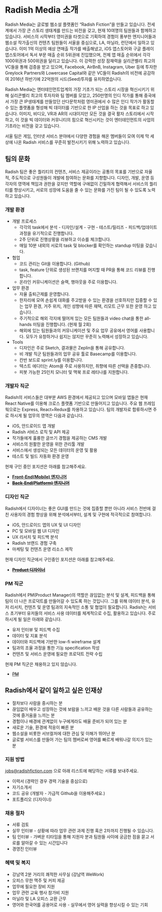 # Radish Media 소개

Radish Media는 글로벌 웹소설 플랫폼인 “Radish Fiction”을 만들고 있습니다. 전세계에서 가장 큰 스토리 생태계를 만드는 비전을 갖고, 현재 10여명의 팀원들과 함께하고 있습니다. 서비스의 시작부터 영미권을 타겟으로 기획하여 경험이 풍부한 엔지니어들과 웹소설 작가출신의 컨텐츠 팀원들이 서울을 중심으로, LA, 마닐라, 런던에서 일하고 있습니다.  이미 1억 이상의 예상 연매출 작가를 배출해냈고,  iOS 앱스토어와 구글 플레이 앱스토어에서 독서 부문 매출 순위 5위권에 진입했으며, 전체 앱 매출 순위에서 각각 1000위권과 500위권을 달리고 있습니다. 이 강력한 성장 잠재력을 실리콘벨리 최고의 VC들을 통해 검증을 받고 있으며, Facebook, AirBnB, Instagram, Uber 등에  투자한  Greylock Partners와 Lowercase Capital와 같은 VC들이 Radish의 비전에 공감하여 2016년 하반기에 22억원의 시드(Seed)투자를 유치하였습니다.

Radish Media는 엔터테인먼트업계의 가장 기초가 되는 스토리 시장을 혁신시키기 위해 실리콘벨리 최고의 투자자와 팀 멤버를 모았고, 250만명의 인디 작가를 통해 중국에서 가장 큰 IP생태계를 만들었던 샨다문학처럼 영미권에서 수 많은 인디 작가가 활동할 수 있는 플랫폼을 형성해 빅 데이터를 기반으로 한 IP 산업을 하는 것을 목표로 하고 있습니다. 이미지, 비디오, VR과 AR의 시대이지만 모든 것을 결국 활자 스토리에서 시작하고, 이 것을 빅 데이터와 커뮤니티의 힘으로 혁신시키는 것이 엔터테인먼트의 사업의 기초라는 비전을 갖고 있습니다.

서울 팀은 게임, 인터넷 서비스 분야에서 다양한 경험을 해온 멤버들이 모여 이제 막 세상에 나온 Radish 서비스를 꾸준히 발전시키기 위해 노력하고 있습니다.


## 팀의 문화

Radish 팀은 좋은 퀄리티의 컨텐츠, 서비스 제공이라는 공통의 목표를 기반으로 자율적, 주도적으로 구성원들이 개발에 참여하는 문화를 지향합니다. 디자인, 개발, 운영 등 각자의 영역에 책임과 권한을 갖지만 역할에 구애없이 긴밀하게 협력해서 서비스의 퀄리티를 향상시키고, 서로의 성장에 도움을 줄 수 있는 문화를 가진 팀이 될 수 있도록 노력하고 있습니다.

### 개발 환경

- 개발 프로세스
  - 각각의 task에서 분석 - 디자인/설계 - 구현 - 테스트/릴리즈 - 피드백/업데이트 과정을 유기적으로 진행합니다.
  - 2주 단위로 진행상황을 리뷰하고 이슈를 체크합니다.
  - 매일 10분 내외의 서로의 task 및 blocker를 확인하는 standup 미팅을 갖습니다.
- 협업
  - 코드 관리는 Git을 이용합니다. (Github)
  - task, feature 단위로 생성된 브랜치를 머지할 때 PR을 통해 코드 리뷰를 진행합니다.
  - 온라인 커뮤니케이션은 슬랙, 행아웃을 주로 이용합니다.
- 업무 환경
  - 자율 출퇴근제를 운영합니다.
  - 한자리에 모여 손쉽게 대화를 주고받을 수 있는 환경을 선호하지만 집중할 수 있는 업무 환경, 거주 위치, 개인 성향에 따른 재택, 리모트 근무 또한 운영 하고 있습니다.
  - 주기적으로 해외 각지에 떨어져 있는 모든 팀원들과 video chat을 통한 all-hands 미팅을 진행합니다. (현재 월 2회)
  - 해외에 있는 팀원들과의 커뮤니케이션 및 주요 업무 공유에서 영어를 사용합니다. 모두가 유창하거나 쉽지는 않지만 꾸준히 노력해서 성장하고 있습니다.
- Tools
  - 디자인은 주로 Sketch, 결과물은 Zeplin을 통해 공유합니다.
  - 비 개발 직군 팀원들과의 업무 공유 툴로 Basecamp를 이용합니다.
  - 칸반 보드로 sprint.ly를 이용합니다.
  - 텍스트 에디터는 Atom을 주로 사용하지만, 취향에 따른 선택을 존중합니다.
  - 피봇 가능한 25인치 모니터 및 맥북 프로 레티나를 지원합니다.

### 개발자 직군

Radish의 서비스들은 대부분 AWS 환경에서 제공되고 있으며 모바일 앱들은 현재 React Native를 이용해 크로스 플랫폼 기반으로 만들어지고 있습니다. 주요 웹 프레임웍으로는 Express, React+Redux를 차용하고 있습니다. 팀의 개발자로 합류하시면 주로 하시게 될 업무의 영역은 다음과 같습니다.

- iOS, 안드로이드 앱 개발
- Radish 서비스 로직 및 API 제공
- 작가들에게 훌륭한 글쓰기 경험을 제공하는 CMS 개발
- 서비스의 원활한 운영을 위한 관리툴 개발
- 서비스에서 생성되는 모든 데이터의 운영 및 활용
- 테스트 및 빌드 자동화 환경 운영

현재 구인 중인 포지션은 아래를 참고해주세요.

- **[Front-End(Mobile) 엔지니어](https://github.com/radishmedia/team/blob/master/frontend.md)**
- **~~[Back-End(Platform) 엔지니어](https://github.com/radishmedia/team/blob/master/backend.md)~~**


### 디자인 직군

Radish에서 디자이너는 좋은 GUI를 만드는 것에 집중할 뿐만 아니라 서비스 전반에 걸친 사용자의 경험 향상을 위해 분석에서부터, 설계 및 구현에 적극적으로 참여합니다.

- iOS, 안드로이드 앱의 UX 및 UI 디자인
- PC 및 모바일 웹 UI 디자인
- UX 리서치 및 피드백 분석
- Radish 브랜드 경험 구축
- 마케팅 및 컨텐츠 운영 리소스 제작

현재 디자인 직군에서 구인중인 포지션은 아래를 참고해주세요.

- **~~[Product 디자이너](https://github.com/radishmedia/team/blob/master/productdesigner.md)~~**


### PM 직군

Radish에서 PM(Product Manager)의 역할은 끊임없는 분석 및 설계, 피드백을 통해 팀이 더 나은 프로덕트를 만들어갈 수 있도록 하는 것입니다. 그를 위해 데이터 분석, 유저 리서치, 컨텐츠 및 운영 팀과의 지속적인 소통 및 협업이 필요합니다. Radish는 서비스 초기부터 유저들의 서비스 사용 데이터를 체계적으로 수집, 활용하고 있습니다. 주로 하시게 될 일은 아래와 같습니다.

- 유저 인터뷰 및 피드백 수집
- 데이터 및 지표 분석
- 데이터와 피드백에 기반한 low-fi wireframe 설계
- 팀과의 조율 과정을 통한 기능 specification 작성
- 컨텐츠 및 서비스 운영에 필요한 프로덕트 전략 수립

현재 PM 직군은 채용하고 있지 않습니다.

- ~~[PM](https://github.com/radishmedia/team/blob/master/pm.md)~~

## Radish에서 같이 일하고 싶은 인재상

- 절차보다 사람을 중시하는 분
- 끊임없이 배우고 성장하는 것에 보람을 느끼고 배운 것을 다른 사람들과 공유하는 것에 즐거움을 느끼는 분
- 경험이나 배경에 관계없이 누구에게라도 배울 준비가 되어 있는 분
- 새로운 기술, 환경에 적응이 빠른 분
- 웹소설을 비롯한 서브컬처에 대한 관심 및 이해가 뛰어난 분
- 글로벌 서비스를 만들어 가는 팀의 멤버로써 영어를 빠르게 배워나갈 의지가 있는 분


### 지원 방법

jobs@radishfiction.com 으로 아래 리스트에 해당하는 서류를 보내주세요. 

- 이력서 (경력인 경우 경력 기술을 중심으로)
- 자기소개서
- 코드 공유 (개발자 - 가급적 Github을 이용해주세요.) 
- 포트폴리오 (디자이너)


### 채용 절차

- 서류 검토
- 실무 인터뷰 - 상황에 따라 업무 관련 과제 진행 혹은 2차까지 진행될 수 있습니다.
- 팀 인터뷰 - 가벼운 티타임을 통해 지원자 분과 팀원들 사이에 궁금한 점을 묻고 서로를 알아갈 수 있는 시간입니다
- 경영진 인터뷰



### 혜택 및 복지

- 강남역 2분 거리의 쾌적한 사무실 (강남역 WeWork)
- 오피스 무한 맥주 및 커피 제공
- 업무에 필요한 장비 지원
- 업무 관련 교육 행사 참가비 지원
- 마닐라 및 LA 오피스 교환 근무
- 영어와 한국어를 공용어로 사용 - 실무에서 영어 실력을 향상시킬 수 있는 기회


